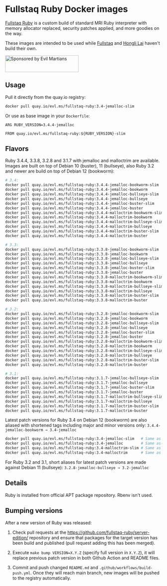 Fullstaq Ruby Docker images
===========================

[Fullstaq Ruby] is a custom build of standard MRI Ruby interpreter with memory allocator replaced, security patches applied, and more goodies on the way.

These images are intended to be used while [Fullstaq] and [Hongli Lai] haven't build their own.

<a href="https://evilmartians.com/?utm_source=fullstaq-ruby-docker&utm_campaign=project_page">
<img src="https://evilmartians.com/badges/sponsored-by-evil-martians.svg" alt="Sponsored by Evil Martians" width="236" height="54">
</a>

## Usage
Pull it directly from the quay.io registry:

```sh
docker pull quay.io/evl.ms/fullstaq-ruby:3.4-jemalloc-slim
```

Or use as base image in your `Dockerfile`:

```docker
ARG RUBY_VERSION=3.4.4-jemalloc

FROM quay.io/evl.ms/fullstaq-ruby:${RUBY_VERSION}-slim
```

## Flavors

Ruby 3.4.4, 3.3.8, 3.2.8 and 3.1.7 with jemalloc and malloctrim are available. Images are built on top of Debian 10 (buster), 11 (bullseye), also Ruby 3.2 and newer are build on top of Debian 12 (bookworm):

```sh
# 3.4:
docker pull quay.io/evl.ms/fullstaq-ruby:3.4.4-jemalloc-bookworm-slim
docker pull quay.io/evl.ms/fullstaq-ruby:3.4.4-jemalloc-bookworm
docker pull quay.io/evl.ms/fullstaq-ruby:3.4.4-jemalloc-bullseye-slim
docker pull quay.io/evl.ms/fullstaq-ruby:3.4.4-jemalloc-bullseye
docker pull quay.io/evl.ms/fullstaq-ruby:3.4.4-jemalloc-buster-slim
docker pull quay.io/evl.ms/fullstaq-ruby:3.4.4-jemalloc-buster
docker pull quay.io/evl.ms/fullstaq-ruby:3.4.4-malloctrim-bookworm-slim
docker pull quay.io/evl.ms/fullstaq-ruby:3.4.4-malloctrim-bookworm
docker pull quay.io/evl.ms/fullstaq-ruby:3.4.4-malloctrim-bullseye-slim
docker pull quay.io/evl.ms/fullstaq-ruby:3.4.4-malloctrim-bullseye
docker pull quay.io/evl.ms/fullstaq-ruby:3.4.4-malloctrim-buster-slim
docker pull quay.io/evl.ms/fullstaq-ruby:3.4.4-malloctrim-buster

# 3.3:
docker pull quay.io/evl.ms/fullstaq-ruby:3.3.8-jemalloc-bookworm-slim
docker pull quay.io/evl.ms/fullstaq-ruby:3.3.8-jemalloc-bookworm
docker pull quay.io/evl.ms/fullstaq-ruby:3.3.8-jemalloc-bullseye-slim
docker pull quay.io/evl.ms/fullstaq-ruby:3.3.8-jemalloc-bullseye
docker pull quay.io/evl.ms/fullstaq-ruby:3.3.8-jemalloc-buster-slim
docker pull quay.io/evl.ms/fullstaq-ruby:3.3.8-jemalloc-buster
docker pull quay.io/evl.ms/fullstaq-ruby:3.3.8-malloctrim-bookworm-slim
docker pull quay.io/evl.ms/fullstaq-ruby:3.3.8-malloctrim-bookworm
docker pull quay.io/evl.ms/fullstaq-ruby:3.3.8-malloctrim-bullseye-slim
docker pull quay.io/evl.ms/fullstaq-ruby:3.3.8-malloctrim-bullseye
docker pull quay.io/evl.ms/fullstaq-ruby:3.3.8-malloctrim-buster-slim
docker pull quay.io/evl.ms/fullstaq-ruby:3.3.8-malloctrim-buster

# 3.2:
docker pull quay.io/evl.ms/fullstaq-ruby:3.2.8-jemalloc-bookworm-slim
docker pull quay.io/evl.ms/fullstaq-ruby:3.2.8-jemalloc-bookworm
docker pull quay.io/evl.ms/fullstaq-ruby:3.2.8-jemalloc-bullseye-slim
docker pull quay.io/evl.ms/fullstaq-ruby:3.2.8-jemalloc-bullseye
docker pull quay.io/evl.ms/fullstaq-ruby:3.2.8-jemalloc-buster-slim
docker pull quay.io/evl.ms/fullstaq-ruby:3.2.8-jemalloc-buster
docker pull quay.io/evl.ms/fullstaq-ruby:3.2.8-malloctrim-bookworm-slim
docker pull quay.io/evl.ms/fullstaq-ruby:3.2.8-malloctrim-bookworm
docker pull quay.io/evl.ms/fullstaq-ruby:3.2.8-malloctrim-bullseye-slim
docker pull quay.io/evl.ms/fullstaq-ruby:3.2.8-malloctrim-bullseye
docker pull quay.io/evl.ms/fullstaq-ruby:3.2.8-malloctrim-buster-slim
docker pull quay.io/evl.ms/fullstaq-ruby:3.2.8-malloctrim-buster

# 3.1:
docker pull quay.io/evl.ms/fullstaq-ruby:3.1.7-jemalloc-bullseye-slim
docker pull quay.io/evl.ms/fullstaq-ruby:3.1.7-jemalloc-bullseye
docker pull quay.io/evl.ms/fullstaq-ruby:3.1.7-jemalloc-buster-slim
docker pull quay.io/evl.ms/fullstaq-ruby:3.1.7-jemalloc-buster
docker pull quay.io/evl.ms/fullstaq-ruby:3.1.7-malloctrim-bullseye-slim
docker pull quay.io/evl.ms/fullstaq-ruby:3.1.7-malloctrim-bullseye
docker pull quay.io/evl.ms/fullstaq-ruby:3.1.7-malloctrim-buster-slim
docker pull quay.io/evl.ms/fullstaq-ruby:3.1.7-malloctrim-buster
```

Latest patch versions for Ruby 3.4 on Debian 12 (bookworm) are also aliased with shortened tags including major and minor versions only: `3.4.4-jemalloc-bookworm → 3.4-jemalloc`

```sh
docker pull quay.io/evl.ms/fullstaq-ruby:3.4-jemalloc-slim   # Same as quay.io/evl.ms/fullstaq-ruby:3.4.4-jemalloc-bookworm-slim
docker pull quay.io/evl.ms/fullstaq-ruby:3.4-jemalloc        # Same as quay.io/evl.ms/fullstaq-ruby:3.4.4-jemalloc-bookworm
docker pull quay.io/evl.ms/fullstaq-ruby:3.4-malloctrim-slim # Same as quay.io/evl.ms/fullstaq-ruby:3.4.4-malloctrim-bookworm-slim
docker pull quay.io/evl.ms/fullstaq-ruby:3.4-malloctrim      # Same as quay.io/evl.ms/fullstaq-ruby:3.4.4-malloctrim-bookworm
```

For Ruby 3.2 and 3.1, short aliases for latest patch versions are made against Debian 11 (bullseye): `3.2.8-jemalloc-bullseye → 3.2-jemalloc`

## Details

Ruby is installed from official APT package repository. Rbenv isn't used.

## Bumping versions

After a new version of Ruby was released:

 1. Check pull requests at the https://github.com/fullstaq-ruby/server-edition/ repository and ensure that packages for the target version has been build and published (pull request adding this has been merged).

 2. Execute `make bump VERSION=X.Y.Z` (specify full version in `X.Y.Z`), it will replace previous patch version in both Github Action and README files.

 3. Commit and push changed `README.md` and `.github/workflows/build-push.yml`. Once they will reach main branch, new images will be pushed to the registry automatically.

[Fullstaq Ruby]: https://fullstaqruby.org/ "Ruby, optimized for production"
[Hongli Lai]: https://www.joyfulbikeshedding.com/
[Fullstaq]: https://fullstaq.com/
